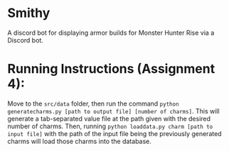 # Smithy
A discord bot for displaying armor builds for Monster Hunter Rise via a Discord bot.

# Running Instructions (Assignment 4):
Move to the `src/data` folder, then run the command `python generatecharms.py [path to output file] [number of charms]`.  This will generate a tab-separated value file at the path given with the desired number of charms.  Then, running `python loaddata.py charm [path to input file]` with the path of the input file being the previously generated charms will load those charms into the database.
